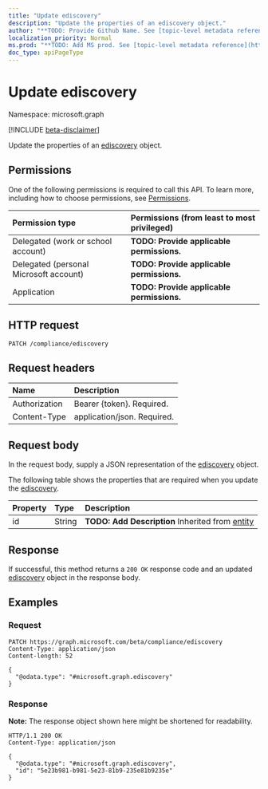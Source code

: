 ```yaml
---
title: "Update ediscovery"
description: "Update the properties of an ediscovery object."
author: "**TODO: Provide Github Name. See [topic-level metadata reference](https://msgo.azurewebsites.net/add/document/guidelines/metadata.html#topic-level-metadata)**"
localization_priority: Normal
ms.prod: "**TODO: Add MS prod. See [topic-level metadata reference](https://msgo.azurewebsites.net/add/document/guidelines/metadata.html#topic-level-metadata)**"
doc_type: apiPageType
---
```


# Update ediscovery
Namespace: microsoft.graph

[!INCLUDE [beta-disclaimer](../../includes/beta-disclaimer.md)]

Update the properties of an [ediscovery](../resources/ediscovery.md) object.

## Permissions
One of the following permissions is required to call this API. To learn more, including how to choose permissions, see [Permissions](/graph/permissions-reference).

|Permission type|Permissions (from least to most privileged)|
|:---|:---|
|Delegated (work or school account)|**TODO: Provide applicable permissions.**|
|Delegated (personal Microsoft account)|**TODO: Provide applicable permissions.**|
|Application|**TODO: Provide applicable permissions.**|

## HTTP request

<!-- {
  "blockType": "ignored"
}
-->
``` http
PATCH /compliance/ediscovery
```

## Request headers
|Name|Description|
|:---|:---|
|Authorization|Bearer {token}. Required.|
|Content-Type|application/json. Required.|

## Request body
In the request body, supply a JSON representation of the [ediscovery](../resources/ediscovery.md) object.

The following table shows the properties that are required when you update the [ediscovery](../resources/ediscovery.md).

|Property|Type|Description|
|:---|:---|:---|
|id|String|**TODO: Add Description** Inherited from [entity](../resources/entity.md)|



## Response

If successful, this method returns a `200 OK` response code and an updated [ediscovery](../resources/ediscovery.md) object in the response body.

## Examples

### Request
<!-- {
  "blockType": "request",
  "name": "update_ediscovery"
}
-->
``` http
PATCH https://graph.microsoft.com/beta/compliance/ediscovery
Content-Type: application/json
Content-length: 52

{
  "@odata.type": "#microsoft.graph.ediscovery"
}
```


### Response
**Note:** The response object shown here might be shortened for readability.
<!-- {
  "blockType": "response",
  "truncated": true
}
-->
``` http
HTTP/1.1 200 OK
Content-Type: application/json

{
  "@odata.type": "#microsoft.graph.ediscovery",
  "id": "5e23b981-b981-5e23-81b9-235e81b9235e"
}
```

